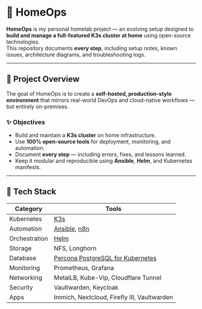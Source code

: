 # 🏡 HomeOps

**HomeOps** is my personal homelab project — an evolving setup designed to **build and manage a full-featured K3s cluster at home** using open-source technologies.  
This repository documents **every step**, including setup notes, known issues, architecture diagrams, and troubleshooting logs.

---

## 🚀 Project Overview

The goal of HomeOps is to create a **self-hosted, production-style environment** that mirrors real-world DevOps and cloud-native workflows — but entirely on-premises.

### ✨ Objectives
- Build and maintain a **K3s cluster** on home infrastructure.  
- Use **100% open-source tools** for deployment, monitoring, and automation.  
- Document **every step** — including errors, fixes, and lessons learned.  
- Keep it modular and reproducible using **Ansible**, **Helm**, and Kubernetes manifests.  

---

## 🧩 Tech Stack

| Category | Tools |
|-----------|-------|
| Kubernetes | [K3s](https://k3s.io/) |
| Automation | [Ansible](https://www.ansible.com/), [n8n](https://n8n.io/) |
| Orchestration | [Helm](https://helm.sh/) |
| Storage | NFS, Longhorn |
| Database | [Percona PostgreSQL for Kubernetes](https://www.percona.com/software/percona-distribution-for-postgresql) |
| Monitoring | Prometheus, Grafana |
| Networking | MetalLB, Kube-Vip, Cloudflare Tunnel |
| Security | Vaultwarden, Keycloak |
| Apps | Immich, Nextcloud, Firefly III, Vaultwarden |
